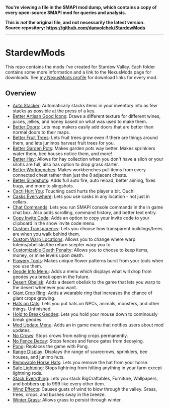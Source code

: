 **You're viewing a file in the SMAPI mod dump, which contains a copy of every open-source SMAPI mod
for queries and analysis.**

**This is _not_ the original file, and not necessarily the latest version.**  
**Source repository: https://github.com/danvolchek/StardewMods**

----

# StardewMods
This repo contains the mods I've created for Stardew Valley. Each folder contains some more information and a link to the NexusMods page for downloads. See [my NexusMods profile](https://www.nexusmods.com/users/44734342?tab=user+files) for download links for every mod.

## Overview
- [Auto Stacker](/AutoStacker): Automatically stacks items in your inventory into as few stacks as possible at the press of a key.
- [Better Artisan Good Icons](/BetterArtisanGoodIcons): Draws a different texture for different wines, juices, jellies, and honey based on what was used to make them.
- [Better Doors](/BetterDoors): Lets map makers easily add doors that are better than normal doors to their maps.
- [Better Fruit Trees](/BetterFruitTrees): Lets fruit trees grow even if there are things around them, and lets junimos harvest fruit trees for you.
- [Better Garden Pots](/BetterGardenPots): Makes garden pots way better. Makes sprinklers water them, bee houses notice them, and more!
- [Better Hay](/BetterHay): Allows for hay collection when you don't have a siloh or your silohs are full, also has option to drop grass starter.
- [Better Workbenches](/BetterWorkbenches): Makes workbenches pull items from every connected chest rather than just the 8 adjacent chests.
- [Better Slingshots](/BetterSlingshots): Adds full auto fire, auto reload, better aiming, fixes bugs, and more to slingshots.
- [Cacti Hurt You](/CactiHurtYou): Touching cacti hurts the player a bit. Ouch!
- [Casks Everywhere](/CasksEverywhere): Lets you use casks in any location - not just in cellars.
- [Chat Commands](/ChatCommands): Lets you run SMAPI console commands in the in game chat box. Also adds scrolling, command history, and better text entry.
- [Copy Invite Code](/CopyInviteCode): Adds an option to copy your invite code to your clipboard in the show invite code menu.
- [Custom Transparency](/CustomTransparency): Lets you choose how transparent buildings/trees are when you walk behind them.
- [Custom Warp Locations](/CustomWarpLocations): Allows you to change where warp totems/obelisks/the return scepter warp you to.
- [Customizable Death Penalty](/CustomizableDeathPenalty): Allows you to choose to keep items, money, or mine levels upon death.
- [Flowery Tools](/FloweryTools): Makes unique flower patterns burst from your tools when you use them.
- [Geode Info Menu](/GeodeInfoMenu): Adds a menu which displays what will drop from geodes you break open in the future.
- [Desert Obelisk](/DesertObelisk): Adds a desert obelisk to the game that lets you warp to the desert whenever you want.
- [Giant Crop Ring](/GiantCropRing): Adds a wearable ring that increases the chance of giant crops growing.
- [Hats on Cats](/HatsOnCats): Lets you put hats on NPCs, animals, monsters, and other things. Unfinished.
- [Hold to Break Geodes](/HoldToBreakGeodes): Lets you hold your mouse down to continously break geodes.
- [Mod Update Menu](/ModUpdateMenu): Adds an in game menu that notifies users about mod updates.
- [No Crows](/NoCrows): Stops crows from eating crops permanently.
- [No Fence Decay](/NoFenceDecay): Stops fences and fence gates from decaying.
- [Pong](/Pong): Replaces the game with Pong.
- [Range Display](/RangeDisplay): Displays the range of scarecrows, sprinklers, bee houses, and junimo huts.
- [Removable Horse Hats](/RemovableHorseHats): Lets you remove the hat from your horse.
- [Safe Lightning](/SafeLightning): Stops lightning from hitting anything in your farm except lightning rods.
- [Stack Everything](/StackEverything): Lets you stack BigCraftables, Furniture, Wallpapers, and bobbers up to 999 like every other item.
- [Wind Effects](/WindEffects): Causes gusts of wind to blow through the valley. Grass, trees, crops, and bushes sway in the breeze.
- [Winter Grass](/WinterGrass): Allows grass to persist through winter.